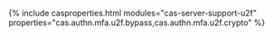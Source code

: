 {% include casproperties.html
modules="cas-server-support-u2f"
properties="cas.authn.mfa.u2f.bypass,cas.authn.mfa.u2f.crypto" %}
